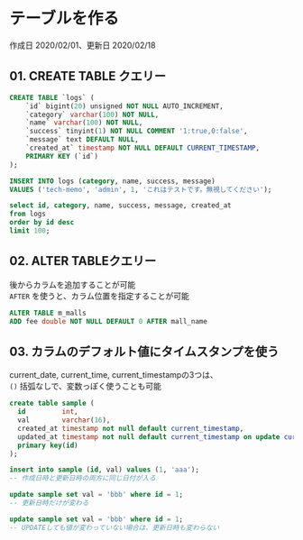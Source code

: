 # テーブルを作る

作成日 2020/02/01、更新日 2020/02/18

## 01. CREATE TABLE クエリー

```sql
CREATE TABLE `logs` (
    `id` bigint(20) unsigned NOT NULL AUTO_INCREMENT,
    `category` varchar(100) NOT NULL,
    `name` varchar(100) NOT NULL,
    `success` tinyint(1) NOT NULL COMMENT '1:true,0:false',
    `message` text DEFAULT NULL,
    `created_at` timestamp NOT NULL DEFAULT CURRENT_TIMESTAMP,
    PRIMARY KEY (`id`)
);

INSERT INTO logs (category, name, success, message)
VALUES ('tech-memo', 'admin', 1, 'これはテストです。無視してください');

select id, category, name, success, message, created_at
from logs
order by id desc
limit 100;
```
## 02. ALTER TABLEクエリー

後からカラムを追加することが可能\
`AFTER` を使うと、カラム位置を指定することが可能

```sql
ALTER TABLE m_malls
ADD fee double NOT NULL DEFAULT 0 AFTER mall_name
```

## 03. カラムのデフォルト値にタイムスタンプを使う

current_date, current_time, current_timestampの3つは、\
`()` 括弧なしで、変数っぽく使うことも可能

```sql
create table sample (
  id         int,
  val        varchar(16),
  created_at timestamp not null default current_timestamp,
  updated_at timestamp not null default current_timestamp on update current_timestamp,
  primary key(id)
);

insert into sample (id, val) values (1, 'aaa');
-- 作成日時と更新日時の両方に同じ日付が入る

update sample set val = 'bbb' where id = 1;
-- 更新日時だけが変わる

update sample set val = 'bbb' where id = 1;
-- UPDATEしても値が変わっていない場合は、更新日時も変わらない
```
